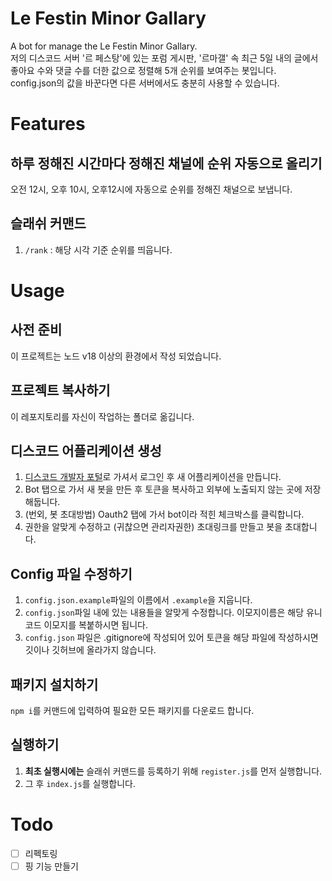# Le Festin Minor Gallary
A bot for manage the Le Festin Minor Gallary.<br>
저의 디스코드 서버 '르 페스탕'에 있는 포럼 게시판, '르마갤' 속 최근 5일 내의 글에서 좋아요 수와 댓글 수를 더한 값으로 정렬해 5개 순위를 보여주는 봇입니다.<br>
config.json의 값을 바꾼다면 다른 서버에서도 충분히 사용할 수 있습니다.

# Features
## 하루 정해진 시간마다 정해진 채널에 순위 자동으로 올리기
오전 12시, 오후 10시, 오후12시에 자동으로 순위를 정해진 채널으로 보냅니다.
## 슬래쉬 커맨드
1. `/rank` : 해당 시각 기준 순위를 띄웁니다.

# Usage
## 사전 준비
이 프로젝트는 노드 v18 이상의 환경에서 작성 되었습니다.

## 프로젝트 복사하기
이 레포지토리를 자신이 작업하는 폴더로 옮깁니다.

## 디스코드 어플리케이션 생성
1. [디스코드 개발자 포털](https://discord.com/developers/)로 가셔서 로그인 후 새 어플리케이션을 만듭니다.
2. Bot 탭으로 가서 새 봇을 만든 후 토큰을 복사하고 외부에 노출되지 않는 곳에 저장 해둡니다.
3. (번외, 봇 초대방법) Oauth2 탭에 가서 bot이라 적힌 체크박스를 클릭합니다.
4. 권한을 알맞게 수정하고 (귀찮으면 관리자권한) 초대링크를 만들고 봇을 초대합니다.

## Config 파일 수정하기
1. `config.json.example`파일의 이름에서 `.example`을 지웁니다.
2. `config.json`파일 내에 있는 내용들을 알맞게 수정합니다. 이모지이름은 해당 유니코드 이모지를 복붙하시면 됩니다.
3. `config.json` 파일은 .gitignore에 작성되어 있어 토큰을 해당 파일에 작성하시면 깃이나 깃허브에 올라가지 않습니다.

## 패키지 설치하기
`npm i`를 커맨드에 입력하여 필요한 모든 패키지를 다운로드 합니다.

## 실행하기
1. **최초 실행시에는** 슬래쉬 커맨드를 등록하기 위해 `register.js`를 먼저 실행합니다.
2. 그 후 `index.js`를 실행합니다.

# Todo
- [ ] 리펙토링
- [ ] 핑 기능 만들기